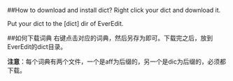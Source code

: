 ﻿##How to download and install dict?
Right click your dict and download it.

Put your dict to the [dict] dir of EverEdit.

##如何下载词典
右键点击对应的词典，然后另存为即可。下载完之后，放到EverEdit的dict目录。

**注意**：每个词典有两个文件，一个是aff为后缀的，另一个是dic为后缀的，必须都下载。